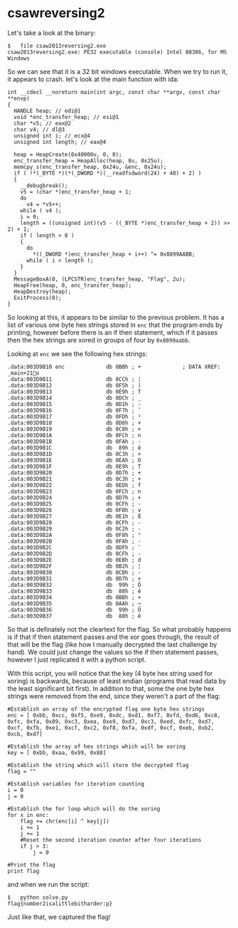 # csawreversing2

Let's take a look at the binary:

```
$	file csaw2013reversing2.exe 
csaw2013reversing2.exe: PE32 executable (console) Intel 80386, for MS Windows
```

So we can see that it is a 32 bit windows executable. When we try to run it, it appears to crash. let's look at the main function with ida:

```
int __cdecl __noreturn main(int argc, const char **argv, const char **envp)
{
  HANDLE heap; // edi@1
  void *enc_transfer_heap; // esi@1
  char *v5; // eax@2
  char v4; // dl@3
  unsigned int i; // ecx@4
  unsigned int length; // eax@4

  heap = HeapCreate(0x40000u, 0, 0);
  enc_transfer_heap = HeapAlloc(heap, 8u, 0x25u);
  memcpy_s(enc_transfer_heap, 0x24u, &enc, 0x24u);
  if ( !*(_BYTE *)(*(_DWORD *)(__readfsdword(24) + 48) + 2) )
  {
    __debugbreak();
    v5 = (char *)enc_transfer_heap + 1;
    do
      v4 = *v5++;
    while ( v4 );
    i = 0;
    length = ((unsigned int)(v5 - ((_BYTE *)enc_transfer_heap + 2)) >> 2) + 1;
    if ( length > 0 )
    {
      do
        *((_DWORD *)enc_transfer_heap + i++) ^= 0x8899AABB;
      while ( i < length );
    }
  }
  MessageBoxA(0, (LPCSTR)enc_transfer_heap, "Flag", 2u);
  HeapFree(heap, 0, enc_transfer_heap);
  HeapDestroy(heap);
  ExitProcess(0);
}
```

So looking at this, it appears to be similar to the previous problem. It has a list of various one byte hex strings stored in `enc` that the program ends by printing, however before there is an if then statement, which if it passes then the hex strings are xored in groups of four by `0x8899aabb`.

Looking at `enc` we see the following hex strings:

```
.data:003D9B10 enc             db 0BBh ; +             ; DATA XREF: _main+21o
.data:003D9B11                 db 0CCh ; ¦
.data:003D9B12                 db 0F5h ; )
.data:003D9B13                 db 0E9h ; T
.data:003D9B14                 db 0DCh ; _
.data:003D9B15                 db 0D1h ; -
.data:003D9B16                 db 0F7h ; ˜
.data:003D9B17                 db 0FDh ; ²
.data:003D9B18                 db 0D6h ; +
.data:003D9B19                 db 0C8h ; +
.data:003D9B1A                 db 0FCh ; n
.data:003D9B1B                 db 0FAh ; ·
.data:003D9B1C                 db  89h ; ë
.data:003D9B1D                 db 0C3h ; +
.data:003D9B1E                 db 0EAh ; O
.data:003D9B1F                 db 0E9h ; T
.data:003D9B20                 db 0D7h ; +
.data:003D9B21                 db 0C3h ; +
.data:003D9B22                 db 0EDh ; f
.data:003D9B23                 db 0FCh ; n
.data:003D9B24                 db 0D7h ; +
.data:003D9B25                 db 0CFh ; -
.data:003D9B26                 db 0FBh ; v
.data:003D9B27                 db 0E1h ; ß
.data:003D9B28                 db 0CFh ; -
.data:003D9B29                 db 0C2h ; -
.data:003D9B2A                 db 0F8h ; °
.data:003D9B2B                 db 0FAh ; ·
.data:003D9B2C                 db 0DFh ; ¯
.data:003D9B2D                 db 0CFh ; -
.data:003D9B2E                 db 0EBh ; d
.data:003D9B2F                 db 0B2h ; ¦
.data:003D9B30                 db 0CBh ; -
.data:003D9B31                 db 0D7h ; +
.data:003D9B32                 db  99h ; Ö
.data:003D9B33                 db  88h ; ê
.data:003D9B34                 db 0BBh ; +
.data:003D9B35                 db 0AAh ; ¬
.data:003D9B36                 db  99h ; Ö
.data:003D9B37                 db  88h ; ê
```

So that is definately not the cleartext for the flag. So what probably happens is if that if then statement passes and the xor goes through, the result of that will be the flag (like how I manually decrypted the last challenge by hand). We could just change the values so the if then statement passes, however I just replicated it with a python script.

With this script, you will notice that the key (4 byte hex string used for xoring) is backwards, because of least endian (programs that read data by the least significant bit first). In addition to that, some the one byte hex strings were removed from the end, since they weren't a part of the flag:

```
#Establish an array of the encrypted flag one byte hex strings
enc = [ 0xbb, 0xcc, 0xf5, 0xe9, 0xdc, 0xd1, 0xf7, 0xfd, 0xd6, 0xc8, 0xfc, 0xfa, 0x89, 0xc3, 0xea, 0xe9, 0xd7, 0xc3, 0xed, 0xfc, 0xd7, 0xcf, 0xfb, 0xe1, 0xcf, 0xc2, 0xf8, 0xfa, 0xdf, 0xcf, 0xeb, 0xb2, 0xcb, 0xd7]

#Establish the array of hex strings which will be xoring
key = [ 0xbb, 0xaa, 0x99, 0x88]

#Establish the string which will store the decrypted flag
flag = ""

#Establish variables for iteration counting
i = 0
j = 0

#Establish the for loop which will do the xoring
for x in enc:
    flag += chr(enc[i] ^ key[j])
    i += 1
    j += 1
    #Reset the second iteration counter after four iterations
    if j > 3:
        j = 0

#Print the flag
print flag
```

and when we run the script:

```
$	python solve.py 
flag{number2isalittlebitharder:p}
```

Just like that, we captured the flag!
